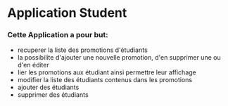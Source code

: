 # Application Student
### Cette Application a pour but:

* recuperer la liste des promotions d'étudiants
* la possibilite d'ajouter une nouvelle promotion, d'en supprimer une ou d'en éditer
* lier les promotions aux étudiant ainsi permettre leur affichage
* modifier la liste des étudiants contenus dans les promotions
* ajouter des étudiants
* supprimer des étudiants
